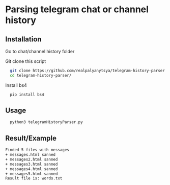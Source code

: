 
# Parsing telegram chat or channel history


## Installation

Go to chat/channel history folder

Git clone this script

```bash
  git clone https://github.com/realpalyanytsya/telegram-history-parser.git
  cd telegram-history-parser/
```

Install bs4

```bash
  pip install bs4
```

## Usage

```bash
  python3 telegramHistoryParser.py
```

## Result/Example

```bash
Finded 5 files with messages
+ messages.html sanned
+ messages2.html sanned
+ messages3.html sanned
+ messages4.html sanned
+ messages5.html sanned
Result file is: words.txt
```


